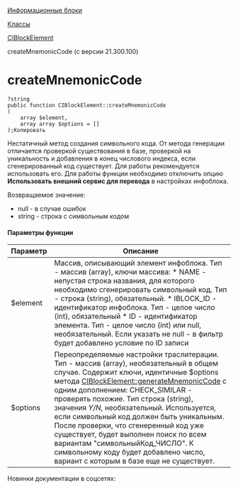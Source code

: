 [Информационные блоки](/api_help/iblock/index.php)

[Классы](/api_help/iblock/classes/index.php)

[CIBlockElement](/api_help/iblock/classes/ciblockelement/index.php)

createMnemonicCode (с версии 21.300.100)

createMnemonicCode
==================

```
?string
public function CIBlockElement::createMnemonicCode
(
	array $element,
	array array $options = []
);Копировать
```

Нестатичный метод создания символьного кода. От метода генерации отличается проверкой существования в базе, проверкой на уникальность и добавления в конец числового индекса, если сгенерированный код существует. Для работы рекомендуется использовать его. Для работы функции необходимо отключить опцию **Использовать внешний сервис для перевода** в настройках инфоблока.

Возвращаемое значение:

* null - в случае ошибок
* string - строка с символьным кодом

#### Параметры функции

| Параметр | Описание |
| --- | --- |
| $element | Массив, описывающий элемент инфоблока. Тип - массив (array), ключи массива:  * NAME - непустая строка названия, для которого необходимо сгенерировать символьный код. Тип - строка (string), обязательный. * IBLOCK\_ID - идентификатор инфоблока. Тип - целое число (int), обязательный * ID - идентификатор элемента. Тип - целое число (int) или null, необязательный. Если указать не null - в фильтр будет добавлено условие по ID записи |
| $options | Переопределяемые настройки траслитерации. Тип - массив (array), необязательный в общем случае. Содержит ключи, идентичные $options метода [CIBlockElement::generateMnemonicCode](/api_help/iblock/classes/ciblockelement/generatemnemoniccode.php) с одним дополнением:   CHECK\_SIMILAR - проверять похожие. Тип строка (string), значения *Y/N*, необязательный. Используется, если символьный код должен быть уникальным. После проверки, что сгенеренный код уже существует, будет выполнен поиск по всем вариантам "символьныйКод\_ЧИСЛО". К символьному коду будет добавлено число, вариант с которым в базе еще не существует. |

Новинки документации в соцсетях: